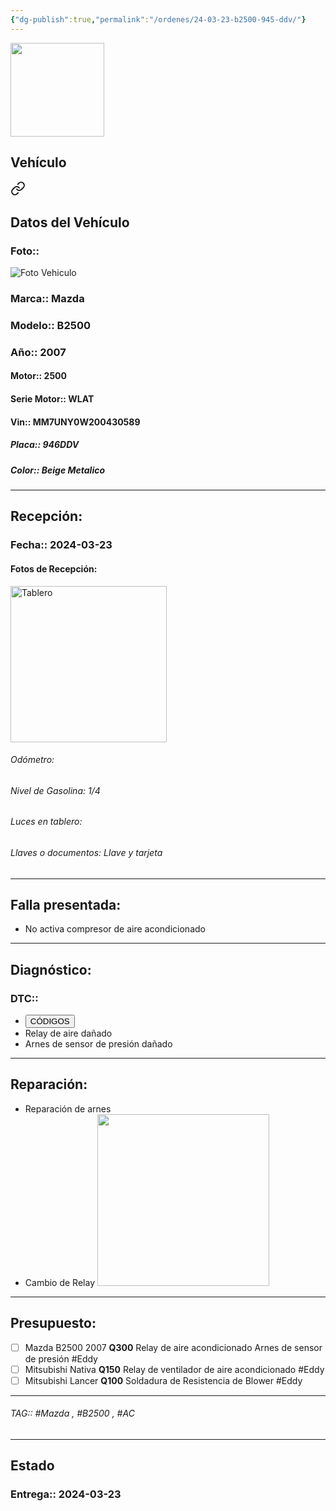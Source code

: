 ```yaml
---
{"dg-publish":true,"permalink":"/ordenes/24-03-23-b2500-945-ddv/"}
---
```


<img src="https://lh3.googleusercontent.com/d/137fl3TIZ0-PU8b-Pt0bsjclwHub_u78G" width="150">

## Vehículo

<div class="transclusion internal-embed is-loaded"><a class="markdown-embed-link" href="/vehiculos/mazda/b2500-945-ddv/#datos-del-vehiculo" aria-label="Open link"><svg xmlns="http://www.w3.org/2000/svg" width="24" height="24" viewBox="0 0 24 24" fill="none" stroke="currentColor" stroke-width="2" stroke-linecap="round" stroke-linejoin="round" class="svg-icon lucide-link"><path d="M10 13a5 5 0 0 0 7.54.54l3-3a5 5 0 0 0-7.07-7.07l-1.72 1.71"></path><path d="M14 11a5 5 0 0 0-7.54-.54l-3 3a5 5 0 0 0 7.07 7.07l1.71-1.71"></path></svg></a><div class="markdown-embed">



## Datos del Vehículo 
### Foto:: 
<img src="https://lh3.googleusercontent.com/d/1JxzI2v3YXry6a6QPgJkXdVzMbyv7k4xU" Alt="Foto Vehiculo">

### Marca:: Mazda
### Modelo:: B2500
### Año:: 2007
#### Motor:: 2500
#### Serie Motor:: WLAT
#### Vin:: MM7UNY0W200430589
##### Placa:: 946DDV
##### Color:: Beige Metalico
---


</div></div>


## Recepción:
### Fecha:: 2024-03-23
#### Fotos de Recepción: 
<img src="https://lh3.googleusercontent.com/d/1K-fh1nUqPrz-zytNcmxd9OU24vq4yA7k" width="250" Alt="Tablero">

###### Odómetro: 
###### Nivel de Gasolina: 1/4
###### Luces en tablero: 
###### Llaves o documentos: Llave y tarjeta 

---

## Falla presentada:
- No activa compresor de aire acondicionado 


---

## Diagnóstico:
### DTC:: 

- <a href="http"><button class="btn success">CÓDIGOS</button></a>
- Relay de aire dañado 
- Arnes de sensor de presión dañado 

---
## Reparación:
- Reparación de arnes 
- Cambio de Relay 
	<img src="https://lh3.googleusercontent.com/d/1K-uTsgNn2O1nqfYR_L7UDhno-A3dEoWh" width="275">

---

## Presupuesto:

- [ ] Mazda B2500 2007 **Q300**
	Relay de aire acondicionado 
	Arnes de sensor de presión 
	#Eddy 
- [ ] Mitsubishi Nativa **Q150**
	Relay de ventilador de aire acondicionado 
	#Eddy
- [ ] Mitsubishi Lancer **Q100**
	Soldadura de Resistencia de Blower 
	#Eddy 
---

###### TAG:: #Mazda , #B2500 , #AC 

---

## Estado

### Entrega:: 2024-03-23


